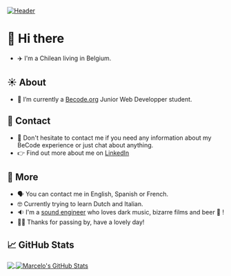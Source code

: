 [![Header](https://live.staticflickr.com/5468/8967149908_54a3f6d029_b.jpg "Header")](https://github.com/luisromeroaraya/luisromeroaraya)

# 👋 Hi there 
- ✈️ I'm a Chilean living in Belgium.

## ☀️ About
- 🌱 I’m currently a [Becode.org](http://www.becode.org) Junior Web Developper student.

## 📧 Contact
- 💬 Don't hesitate to contact me if you need any information about my BeCode experience or just chat about anything.
- 👉 Find out more about me on [LinkedIn](https://www.linkedin.com/in/luis-marcelo-romero-cors-araya)

## 🔎 More
- 🗣 You can contact me in English, Spanish or French.
- 🤓 Currently trying to learn Dutch and Italian.
- 🔉 I'm a [sound engineer](http://www.bxlstudiomobile.com) who loves dark music, bizarre films and beer 🍺 !
- 🙏🏼 Thanks for passing by, have a lovely day!

## &#x1f4c8; GitHub Stats

<a href="https://github.com/luisromeroaraya/luisromeroaraya">
  <img align="center" src="https://github-readme-stats.vercel.app/api/top-langs/?username=luisromeroaraya&hide=java,html,tex&title_color=ffffff&text_color=c9cacc&icon_color=2bbc8a&bg_color=1d1f21&langs_count=3" />
</a>
<a href="https://github.com/luisromeroaraya/luisromeroaraya">
  <img align="center" src="https://github-readme-stats.vercel.app/api?username=luisromeroaraya&show_icons=true&line_height=27&count_private=true&title_color=ffffff&text_color=c9cacc&icon_color=2bbc8a&bg_color=1d1f21" alt="Marcelo's GitHub Stats" />
</a>

<!--
**luisromeroaraya/luisromeroaraya** is a ✨ _special_ ✨ repository because its `README.md` (this file) appears on your GitHub profile.

Here are some ideas to get you started:

- 🔭 I’m currently working on ...
- 👯 I’m looking to collaborate on ...
- 🤔 I’m looking for help with ...
- 💬 Ask me about ...
- 📫 How to reach me: ...
- 😄 Pronouns: ...
- ⚡ Fun fact: ...
-->
